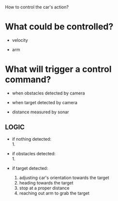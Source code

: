 How to control the car's action?

# What could be controlled?

- velocity

- arm

# What will trigger a control command?

- when obstacles detected by camera

- when target detected by camera

- distance measured by sonar

## LOGIC

- if nothing detected:<br>
    1. 

- if obstacles detected:<br>
    1. 

- if target detected:<br>
    1. adjusting car's orientation towards the target
    2. heading towards the target
    3. stop at a proper distance 
    4. reaching out arm to grab the target
    